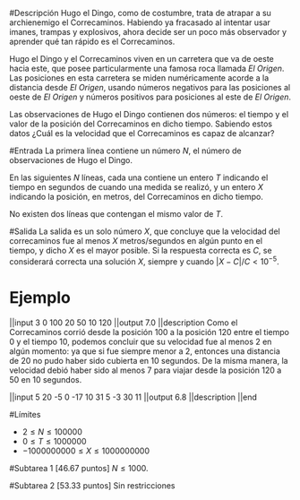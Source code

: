 #Descripción
Hugo el Dingo, como de costumbre, trata de atrapar a su archienemigo el Correcaminos. Habiendo ya fracasado al intentar usar imanes, trampas y explosivos, ahora decide ser un poco más observador y aprender qué tan rápido es el Correcaminos.

Hugo el Dingo y el Correcaminos viven en un carretera que va de oeste hacia este, que posee particularmente una famosa roca llamada *El Origen*. Las posiciones en esta carretera se miden numéricamente acorde a la distancia desde *El Origen*, usando números negativos para las posiciones al oeste de *El Origen* y números positivos para posiciones al este de *El Origen*.

Las observaciones de Hugo el Dingo contienen dos números: el tiempo y el valor de la posición del Correcaminos en dicho tiempo. Sabiendo estos datos ¿Cuál es la velocidad que el Correcaminos es capaz de alcanzar?


#Entrada
La primera línea contiene un número $N$, el número de observaciones de Hugo el Dingo. 

En las siguientes $N$ líneas, cada una contiene un entero $T$ indicando el tiempo en segundos de cuando una medida se realizó, y un entero $X$ indicando la posición, en metros, del Correcaminos en dicho tiempo. 

No existen dos líneas que contengan el mismo valor de $T$.


#Salida
La salida es un solo número $X$, que concluye que la velocidad del correcaminos fue al menos $X$ metros/segundos en algún punto en el tiempo, y dicho $X$ es el mayor posible. Si la respuesta correcta es $C$, se considerará correcta una solución $X$, siempre y cuando $|X-C|/C < 10 ^{-5}$.


# Ejemplo
||input
3
0 100
20 50
10 120
||output
7.0
||description
Como el Correcaminos corrió desde la posición 100 a la posición 120 entre el tiempo 0 y el tiempo 10, podemos concluir que su velocidad fue al menos 2 en algún momento: ya que si fue siempre menor a 2, entonces una distancia de 20 no pudo haber sido cubierta en 10 segundos. De la misma manera, la velocidad debió haber sido al menos 7 para viajar desde la posición 120 a 50 en 10 segundos.


||input
5
20 -5
0 -17
10 31
5 -3
30 11
||output
6.8
||description
||end

#Límites
 - $2 \leq N \leq 100000$
 - $0 \leq T \leq 1000000$
 - $-1000000000 \leq X \leq 1000000000$


#Subtarea 1 [46.67 puntos]
$N \leq 1000$.


#Subtarea 2 [53.33 puntos]
Sin restricciones

